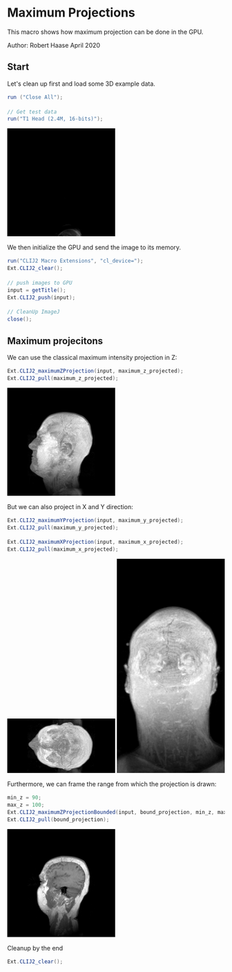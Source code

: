 

# Maximum Projections

This macro shows how maximum projection 
can be done in the GPU.

Author: Robert Haase
        April 2020

## Start
Let's clean up first and load some 3D example data.

```java
run ("Close All");

// Get test data
run("T1 Head (2.4M, 16-bits)");

```
<a href="image_1587404231900.png"><img src="image_1587404231900.png" width="250" alt="t1-head.tif"/></a>

We then initialize the GPU and send the image to its memory.

```java
run("CLIJ2 Macro Extensions", "cl_device=");
Ext.CLIJ2_clear();

// push images to GPU
input = getTitle();
Ext.CLIJ2_push(input);

// CleanUp ImageJ
close();
```

## Maximum projecitons
We can use the classical maximum intensity projection in Z:

```java
Ext.CLIJ2_maximumZProjection(input, maximum_z_projected);
Ext.CLIJ2_pull(maximum_z_projected);
```
<a href="image_1587404232000.png"><img src="image_1587404232000.png" width="250" alt="CLIJ2_maximumZProjection_result71"/></a>

But we can also project in X and Y direction:

```java
Ext.CLIJ2_maximumYProjection(input, maximum_y_projected);
Ext.CLIJ2_pull(maximum_y_projected);

Ext.CLIJ2_maximumXProjection(input, maximum_x_projected);
Ext.CLIJ2_pull(maximum_x_projected);
```
<a href="image_1587404232083.png"><img src="image_1587404232083.png" width="250" alt="CLIJ2_maximumYProjection_result72"/></a>
<a href="image_1587404232097.png"><img src="image_1587404232097.png" width="250" alt="CLIJ2_maximumXProjection_result73"/></a>

Furthermore, we can frame the range from which the projection is drawn:

```java
min_z = 90;
max_z = 100;
Ext.CLIJ2_maximumZProjectionBounded(input, bound_projection, min_z, max_z);
Ext.CLIJ2_pull(bound_projection);
```
<a href="image_1587404232142.png"><img src="image_1587404232142.png" width="250" alt="CLIJ2_maximumZProjectionBounded_result74"/></a>

Cleanup by the end

```java
Ext.CLIJ2_clear();
```



```
```
